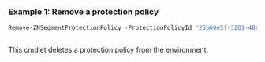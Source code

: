 ### Example 1: Remove a protection policy
```powershell
Remove-ZNSegmentProtectionPolicy -ProtectionPolicyId "25b60e5f-3201-48b0-8f04-3df5eb4e2948"
```

```output

```

This cmdlet deletes a protection policy from the environment.
